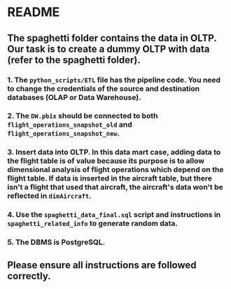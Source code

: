 # README


## The spaghetti folder contains the data in OLTP. Our task is to create a dummy OLTP with data (refer to the spaghetti folder).

### 1. The `python_scripts/ETL` file has the pipeline code. You need to change the credentials of the source and destination databases (OLAP or Data Warehouse).
### 2. The `DW.pbix` should be connected to both `flight_operations_snapshot_old` and `flight_operations_snapshot_new`.
### 3. Insert data into OLTP. In this data mart case, adding data to the flight table is of value because its purpose is to allow dimensional analysis of flight operations which depend on the flight table. If data is inserted in the aircraft table, but there isn't a flight that used that aircraft, the aircraft's data won't be reflected in `dimAircraft`.
### 4. Use the `spaghetti_data_final.sql` script and instructions in `spaghetti_related_info` to generate random data.
### 5. The DBMS is PostgreSQL.

## Please ensure all instructions are followed correctly.

